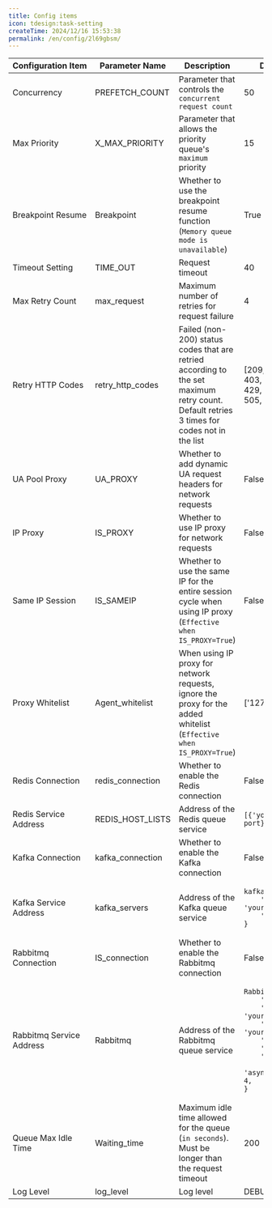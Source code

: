 ```yaml
---
title: Config items
icon: tdesign:task-setting
createTime: 2024/12/16 15:53:38
permalink: /en/config/2l69gbsm/
---
```

<table style="width: 100%; border-collapse: collapse;">
    <thead>
        <tr>
            <th style="white-space: nowrap;">Configuration Item</th>
            <th style="white-space: nowrap;">Parameter Name</th>
            <th style="white-space: nowrap;">Description</th>
            <th style="white-space: nowrap;">Default Parameter</th>
        </tr>
    </thead>
    <tbody>
        <tr>
            <td style="width: 20%;">Concurrency</td>
            <td>PREFETCH_COUNT</td>
            <td>Parameter that controls the <code>concurrent request count</code></td>
            <td>50</td>
        </tr>
        <tr>
            <td>Max Priority</td>
            <td>X_MAX_PRIORITY</td>
            <td>Parameter that allows the priority queue's <code>maximum</code> priority</td>
            <td>15</td>
        </tr>
        <tr>
            <td>Breakpoint Resume</td>
            <td>Breakpoint</td>
            <td>Whether to use the breakpoint resume function (<code>Memory queue mode is unavailable</code>)</td>
            <td>True</td>
        </tr>
        <tr>
            <td>Timeout Setting</td>
            <td>TIME_OUT</td>
            <td>Request timeout</td>
            <td>40</td>
        </tr>
        <tr>
            <td>Max Retry Count</td>
            <td>max_request</td>
            <td>Maximum number of retries for request failure</td>
            <td>4</td>
        </tr>
        <tr>
            <td>Retry HTTP Codes</td>
            <td>retry_http_codes</td>
            <td>Failed (non-200) status codes that are retried according to the set maximum retry count. Default retries 3 times for codes not in the list</td>
            <td>[209, 206, 301, 302, 400, 403, 404, 405, 408, 412, 429, 500, 502, 503, 504, 505, 521]</td>
        </tr>
        <tr>
            <td>UA Pool Proxy</td>
            <td>UA_PROXY</td>
            <td>Whether to add dynamic UA request headers for network requests</td>
            <td>False</td>
        </tr>
        <tr>
            <td>IP Proxy</td>
            <td>IS_PROXY</td>
            <td>Whether to use IP proxy for network requests</td>
            <td>False</td>
        </tr>
        <tr>
            <td>Same IP Session</td>
            <td>IS_SAMEIP</td>
            <td>Whether to use the same IP for the entire session cycle when using IP proxy (<code>Effective when IS_PROXY=True</code>)</td>
            <td>False</td>
        </tr>
        <tr>
            <td>Proxy Whitelist</td>
            <td>Agent_whitelist</td>
            <td>When using IP proxy for network requests, ignore the proxy for the added whitelist (<code>Effective when IS_PROXY=True</code>)</td>
            <td>['127.0.0.1']</td>
        </tr>
        <tr>
            <td>Redis Connection</td>
            <td>redis_connection</td>
            <td>Whether to enable the Redis connection</td>
            <td>False</td>
        </tr>
        <tr>
            <td>Redis Service Address</td>
            <td>REDIS_HOST_LISTS</td>
            <td>Address of the Redis queue service</td>
            <td><pre><code>[{'your host': your port}]</code></pre></td>
        </tr>
        <tr>
            <td>Kafka Connection</td>
            <td>kafka_connection</td>
            <td>Whether to enable the Kafka connection</td>
            <td>False</td>
        </tr>
        <tr>
            <td>Kafka Service Address</td>
            <td>kafka_servers</td>
            <td>Address of the Kafka queue service</td>
            <td><pre><code>kafka_servers = {
    'server': 'your_server',
    'topic': 'your_topic'
}</code></pre></td>
        </tr>
        <tr>
            <td>Rabbitmq Connection</td>
            <td>IS_connection</td>
            <td>Whether to enable the Rabbitmq connection</td>
            <td>False</td>
        </tr>
        <tr>
            <td>Rabbitmq Service Address</td>
            <td>Rabbitmq</td>
            <td>Address of the Rabbitmq queue service</td>
            <td><pre><code>Rabbitmq = {
    'Sgin': 'ysh',
    'username': 'your_username',
    'password': 'your_password',
    'host': 'your_host',
    'port': 'your_port',
    'max_retries': 3,
    'async_thread_pool_size': 4,
}</code></pre></td>
        </tr>
        <tr>
            <td>Queue Max Idle Time</td>
            <td>Waiting_time</td>
            <td>Maximum idle time allowed for the queue (<code>in seconds</code>). Must be longer than the request timeout</td>
            <td>200</td>
        </tr>
        <tr>
            <td>Log Level</td>
            <td>log_level</td>
            <td>Log level</td>
            <td>DEBUG</td>
        </tr>
    </tbody>
</table>
